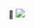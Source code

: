 👋 ![](https://hit.yhype.me/github/profile?user_id=46296830)

<!-- [![0xarthurxyz](https://github-readme-stats.vercel.app/api?username=0xarthurxyz&hide_rank=true&custom_title=Stats&count_private=false&show_icons=false)](https://github.com/0xarthurxyz) -->
<!-- Source: Github readme stats https://github.com/anuraghazra/github-readme-stats -->
